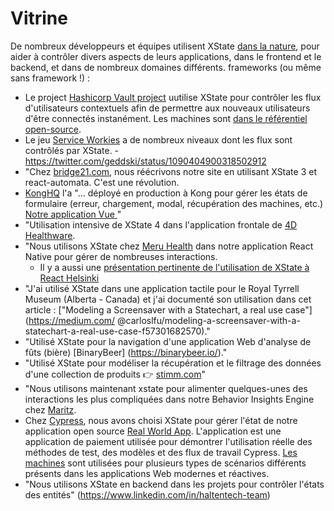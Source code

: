 # Vitrine

De nombreux développeurs et équipes utilisent XState [dans la nature](https://github.com/statelyai/xstate/issues/255), pour aider à contrôler divers aspects de leurs applications, dans le frontend et le backend, et dans de nombreux domaines différents. frameworks (ou même sans framework !) :

- Le project [Hashicorp Vault project](https://vaultproject.io) uutilise XState pour contrôler les flux d'utilisateurs contextuels afin de permettre aux nouveaux utilisateurs d'être connectés instanément. Les machines sont [dans le référentiel open-source](https://github.com/hashicorp/vault).
- Le jeu [Service Workies](https://serviceworkies.com/) a de nombreux niveaux dont les flux sont contrôlés par XState. - https://twitter.com/geddski/status/1090404900318502912
- "Chez [bridge21.com](https://bridge21.com), nous réécrivons notre site en utilisant XState 3 et react-automata. C'est une révolution.
- [KongHQ](https://konghq.com/products/kong-manager) l'a "... déployé en production à Kong pour gérer les états de formulaire (erreur, chargement, modal, récupération des machines, etc.) [Notre application Vue ](https://konghq.com/products/kong-manager)"
- "Utilisation intensive de XState 4 dans l'application frontale de [4D Healthware](https://www.4dhealthware.com/).
- "Nous utilisons XState chez [Meru Health](https://www.meruhealth.com/) dans notre application React Native pour gérer de nombreuses interactions.
  - Il y a aussi une [présentation pertinente de l'utilisation de XState à React Helsinki](https://www.facebook.com/fraktio/videos/780228525664779/?t=4263)
- "J'ai utilisé XState dans une application tactile pour le Royal Tyrrell Museum (Alberta - Canada) et j'ai documenté son utilisation dans cet article : ["Modeling a Screensaver with a Statechart, a real use case"](https://medium.com/ @carloslfu/modeling-a-screensaver-with-a-statechart-a-real-use-case-f57301682570)."
- "Utilisé XState pour la navigation d'une application Web d'analyse de fûts (bière) [BinaryBeer] (https://binarybeer.io/)."
- "Utilisé XState pour modéliser la récupération et le filtrage des données d'une collection de produits 👉 [stimm.com](https://stimm.com)"
- "Nous utilisons maintenant xstate pour alimenter quelques-unes des interactions les plus compliquées dans notre Behavior Insights Engine chez [Maritz](https://www.maritz.com/).
- Chez [Cypress](https://cypress.io), nous avons choisi XState pour gérer l'état de notre application open source [Real World App](https://github.com/cypress-io/cypress-realworld-app). L'application est une application de paiement utilisée pour démontrer l'utilisation réelle des méthodes de test, des modèles et des flux de travail Cypress. [Les machines](https://github.com/cypress-io/cypress-realworld-app/tree/develop/src/machines) sont utilisées pour plusieurs types de scénarios différents présents dans les applications Web modernes et réactives.
- "Nous utilisons XState en backend dans les projets pour contrôler l'états des entités" (https://www.linkedin.com/in/haltentech-team)
